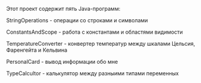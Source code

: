 Этот проект содержит пять Java-программ:

StringOperations - операции со строками и символами

ConstantsAndScope - работа с константами и областями видимости

TemperatureConverter - конвертер температур между шкалами Цельсия, Фаренгейта и Кельвина

PersonalCard - вывод информации обо мне 

TypeCalcultor - калькулятор между разныими типами переменных
